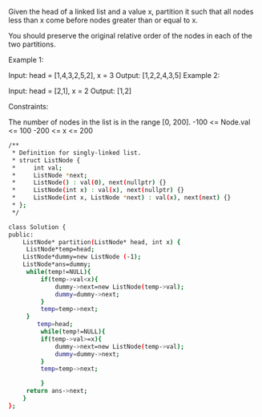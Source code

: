 Given the head of a linked list and a value x, partition it such that all nodes less than x come before nodes greater than or equal to x.

You should preserve the original relative order of the nodes in each of the two partitions.

 

Example 1:


Input: head = [1,4,3,2,5,2], x = 3
Output: [1,2,2,4,3,5]
Example 2:

Input: head = [2,1], x = 2
Output: [1,2]
 

Constraints:

The number of nodes in the list is in the range [0, 200].
-100 <= Node.val <= 100
-200 <= x <= 200


```bash
/**
 * Definition for singly-linked list.
 * struct ListNode {
 *     int val;
 *     ListNode *next;
 *     ListNode() : val(0), next(nullptr) {}
 *     ListNode(int x) : val(x), next(nullptr) {}
 *     ListNode(int x, ListNode *next) : val(x), next(next) {}
 * };
 */

class Solution {
public:
    ListNode* partition(ListNode* head, int x) {
     ListNode*temp=head;
    ListNode*dummy=new ListNode (-1);
    ListNode*ans=dummy;
     while(temp!=NULL){
         if(temp->val<x){
             dummy->next=new ListNode(temp->val);
             dummy=dummy->next;
         }
         temp=temp->next;
     }   
        temp=head;
         while(temp!=NULL){
         if(temp->val>=x){
             dummy->next=new ListNode(temp->val);
             dummy=dummy->next;
         }
         temp=temp->next;

         }
     return ans->next;
    }
};


